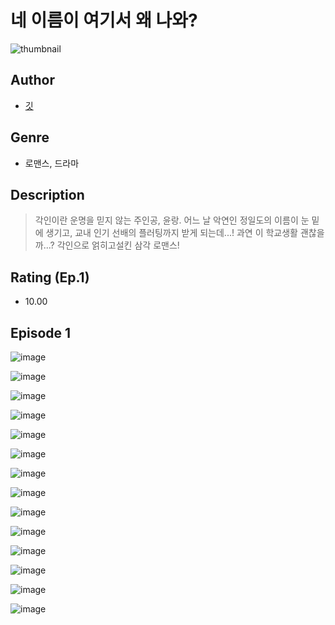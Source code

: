 # 네 이름이 여기서 왜 나와?
![thumbnail](https://image-comic.pstatic.net/user_contents_data/challenge_comic/2023/05/24/367046/upload_7234251290047571509_480x623.jpeg)

## Author
- [깃](https://comic.naver.com/artistTitle?id=367046)

## Genre
- 로맨스, 드라마

## Description
> 각인이란 운명을 믿지 않는 주인공, 윤랑. 어느 날 악연인 정일도의 이름이 눈 밑에 생기고, 교내 인기 선배의 플러팅까지 받게 되는데...! 과연 이 학교생활 괜찮을까...? 각인으로 얽히고설킨 삼각 로맨스!


## Rating (Ep.1)
- 10.00

## Episode 1
![image](https://image-comic.pstatic.net/user_contents_data/challenge_comic/2023/05/24/367046/upload_7004332590429004088.jpeg)

![image](https://image-comic.pstatic.net/user_contents_data/challenge_comic/2023/05/24/367046/upload_3486739617447031605.jpeg)

![image](https://image-comic.pstatic.net/user_contents_data/challenge_comic/2023/05/24/367046/upload_3774913904798611253.jpeg)

![image](https://image-comic.pstatic.net/user_contents_data/challenge_comic/2023/05/24/367046/upload_3979268259797414707.jpeg)

![image](https://image-comic.pstatic.net/user_contents_data/challenge_comic/2023/05/24/367046/upload_7293079736995493424.jpeg)

![image](https://image-comic.pstatic.net/user_contents_data/challenge_comic/2023/05/24/367046/upload_3546081338037975088.jpeg)

![image](https://image-comic.pstatic.net/user_contents_data/challenge_comic/2023/05/24/367046/upload_7378640433387221814.jpeg)

![image](https://image-comic.pstatic.net/user_contents_data/challenge_comic/2023/05/24/367046/upload_7219328688925598817.jpeg)

![image](https://image-comic.pstatic.net/user_contents_data/challenge_comic/2023/05/24/367046/upload_7149854980784403814.jpeg)

![image](https://image-comic.pstatic.net/user_contents_data/challenge_comic/2023/05/24/367046/upload_3905237030307707234.jpeg)

![image](https://image-comic.pstatic.net/user_contents_data/challenge_comic/2023/05/24/367046/upload_7005129735540127077.jpeg)

![image](https://image-comic.pstatic.net/user_contents_data/challenge_comic/2023/05/24/367046/upload_7161906714834450481.jpeg)

![image](https://image-comic.pstatic.net/user_contents_data/challenge_comic/2023/05/24/367046/upload_3832618496394605669.jpeg)

![image](https://image-comic.pstatic.net/user_contents_data/challenge_comic/2023/05/24/367046/upload_3832625272964014648.jpeg)
